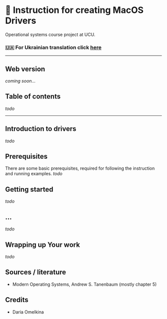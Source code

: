 # :mage: Instruction for creating MacOS Drivers 
Operational systems course project at UCU.

### :ukraine: For Ukrainian translation click [here](ukrainian_version.md)

---

## Web version
*coming soon...*

## Table of contents
*todo*

---

## Introduction to drivers
*todo*

## Prerequisites
There are some basic prerequisites, required for following the instruction and running examples.
*todo*

## Getting started
*todo*

## ...
*todo*

## Wrapping up Your work
*todo*

## Sources / literature
* Modern Operating Systems, Andrew S. Tanenbaum (mostly chapter 5)

## Credits
* Daria Omelkina
